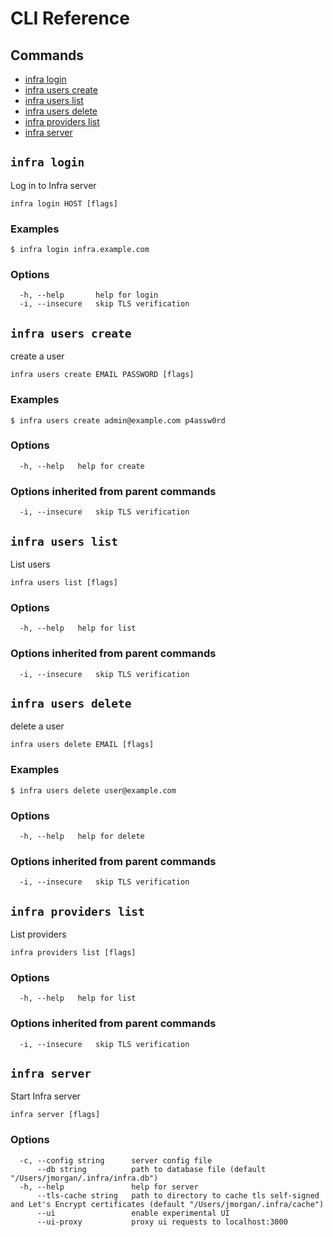 # CLI Reference

## Commands

* [infra login](#infra-login)
* [infra users create](#infra-users-create)
* [infra users list](#infra-users-list)
* [infra users delete](#infra-users-delete)
* [infra providers list](#infra-providers-list)
* [infra server](#infra-server)


## `infra login`

Log in to Infra server

```
infra login HOST [flags]
```

### Examples

```
$ infra login infra.example.com
```

### Options

```
  -h, --help       help for login
  -i, --insecure   skip TLS verification
```

## `infra users create`

create a user

```
infra users create EMAIL PASSWORD [flags]
```

### Examples

```
$ infra users create admin@example.com p4assw0rd
```

### Options

```
  -h, --help   help for create
```

### Options inherited from parent commands

```
  -i, --insecure   skip TLS verification
```

## `infra users list`

List users

```
infra users list [flags]
```

### Options

```
  -h, --help   help for list
```

### Options inherited from parent commands

```
  -i, --insecure   skip TLS verification
```

## `infra users delete`

delete a user

```
infra users delete EMAIL [flags]
```

### Examples

```
$ infra users delete user@example.com
```

### Options

```
  -h, --help   help for delete
```

### Options inherited from parent commands

```
  -i, --insecure   skip TLS verification
```

## `infra providers list`

List providers

```
infra providers list [flags]
```

### Options

```
  -h, --help   help for list
```

### Options inherited from parent commands

```
  -i, --insecure   skip TLS verification
```

## `infra server`

Start Infra server

```
infra server [flags]
```

### Options

```
  -c, --config string      server config file
      --db string          path to database file (default "/Users/jmorgan/.infra/infra.db")
  -h, --help               help for server
      --tls-cache string   path to directory to cache tls self-signed and Let's Encrypt certificates (default "/Users/jmorgan/.infra/cache")
      --ui                 enable experimental UI
      --ui-proxy           proxy ui requests to localhost:3000
```

